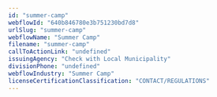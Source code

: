 ```yaml
---
id: "summer-camp"
webflowId: "640b846780e3b751230bd7d8"
urlSlug: "summer-camp"
webflowName: "Summer Camp"
filename: "summer-camp"
callToActionLink: "undefined"
issuingAgency: "Check with Local Municipality"
divisionPhone: "undefined"
webflowIndustry: "Summer Camp"
licenseCertificationClassification: "CONTACT/REGULATIONS"
---
```

